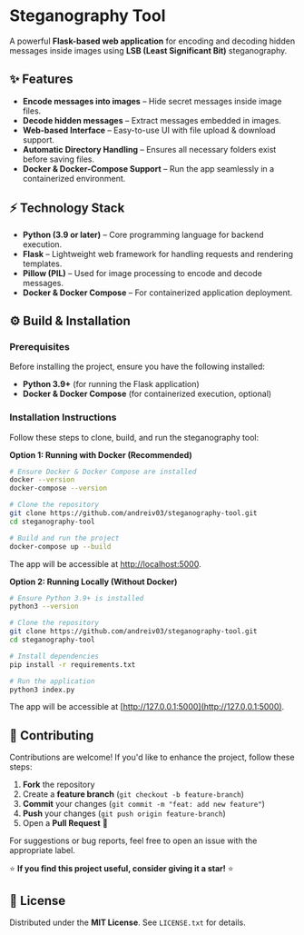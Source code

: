 # Steganography Tool

A powerful **Flask-based web application** for encoding and decoding hidden messages inside images using **LSB (Least Significant Bit)** steganography.

## ✨ Features

- **Encode messages into images** – Hide secret messages inside image files.
- **Decode hidden messages** – Extract messages embedded in images.
- **Web-based Interface** – Easy-to-use UI with file upload & download support.
- **Automatic Directory Handling** – Ensures all necessary folders exist before saving files.
- **Docker & Docker-Compose Support** – Run the app seamlessly in a containerized environment.

## ⚡ Technology Stack

- **Python (3.9 or later)** – Core programming language for backend execution.
- **Flask** – Lightweight web framework for handling requests and rendering templates.
- **Pillow (PIL)** – Used for image processing to encode and decode messages.
- **Docker & Docker Compose** – For containerized application deployment.

## ⚙️ Build & Installation

### Prerequisites

Before installing the project, ensure you have the following installed:

- **Python 3.9+** (for running the Flask application)
- **Docker & Docker Compose** (for containerized execution, optional)

### Installation Instructions

Follow these steps to clone, build, and run the steganography tool:

**Option 1: Running with Docker (Recommended)**
```sh
# Ensure Docker & Docker Compose are installed
docker --version
docker-compose --version

# Clone the repository
git clone https://github.com/andreiv03/steganography-tool.git
cd steganography-tool

# Build and run the project
docker-compose up --build
```
The app will be accessible at [http://localhost:5000](http://localhost:5000).

**Option 2: Running Locally (Without Docker)**
```sh
# Ensure Python 3.9+ is installed
python3 --version

# Clone the repository
git clone https://github.com/andreiv03/steganography-tool.git
cd steganography-tool

# Install dependencies
pip install -r requirements.txt

# Run the application
python3 index.py
```
The app will be accessible at [http://127.0.0.1:5000](http://127.0.0.1:5000).

## 🤝 Contributing

Contributions are welcome! If you'd like to enhance the project, follow these steps:

1. **Fork** the repository
2. Create a **feature branch** (`git checkout -b feature-branch`)
3. **Commit** your changes (`git commit -m "feat: add new feature"`)
4. **Push** your changes (`git push origin feature-branch`)
5. Open a **Pull Request** 🚀

For suggestions or bug reports, feel free to open an issue with the appropriate label.

⭐ **If you find this project useful, consider giving it a star!** ⭐

## 📜 License

Distributed under the **MIT License**. See `LICENSE.txt` for details.
